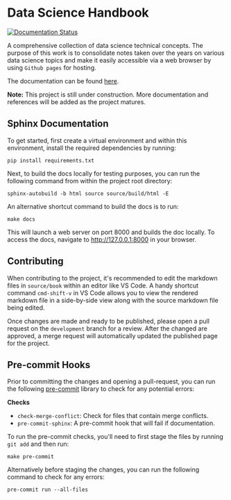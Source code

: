 # Data Science Handbook 

[![Documentation Status](https://readthedocs.org/projects/data-science-handbook/badge/?version=latest)](https://data-science-handbook.readthedocs.io/en/latest/?badge=latest)


A comprehensive collection of data science technical concepts. The purpose of
this work is to consolidate notes taken over the years on various data science
topics and make it easily accessible via a web browser by using `Github pages`
for hosting.

The documentation can be found
[here](https://tsmith5151.github.io/data-science-handbook/).

**Note:** This project is still under construction. More documentation and
references will be added as the project matures.

## Sphinx Documentation

To get started, first create a virtual environment and within this environment,
install the required dependencies by running:

```
pip install requirements.txt
```

Next, to build the docs locally for testing purposes, you can run the following
command from within the project root directory:

```
sphinx-autobuild -b html source source/build/html -E
```

An alternative shortcut command to build the docs is to run:

```
make docs
```

This will launch a web server on port 8000 and builds the doc locally. To 
access the docs, navigate to http://127.0.0.1:8000 in your browser.

## Contributing

When contributing to the project, it's recommended to edit the markdown files
in `source/book` within an editor like VS Code. A handy shortcut command
`cmd-shift-v` in VS Code allows you to view the rendered markdown file in a
side-by-side view along with the source markdown file being edited. 

Once changes are made and ready to be published, please open a pull request on
the `development` branch for a review. After the changed are approved, a merge
request will automatically updated the published page for the
project. 

## Pre-commit Hooks

Prior to committing the changes and opening a pull-request, you can run the
following [pre-commit](https://pre-commit.com/#new-hooks) library to check for
any potential errors: 

**Checks**
- `check-merge-conflict`: Check for files that contain merge conflicts.
- `pre-commit-sphinx`: A pre-commit hook that will fail if documentation.

To run the pre-commit checks, you'll need to first stage the files by running
`git add` and then run: 

```
make pre-commit
```

Alternatively before staging the changes, you can run the following command to
check for any errors:

```
pre-commit run --all-files
```